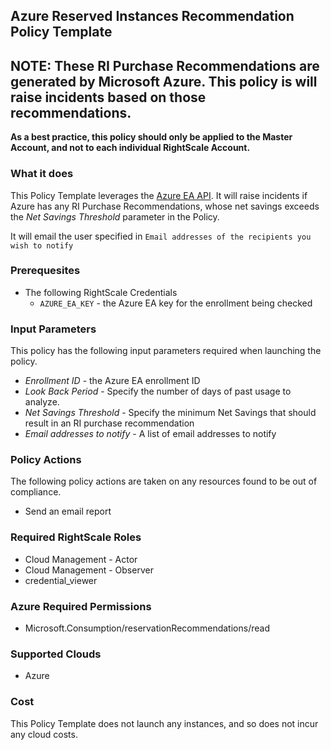 ## Azure Reserved Instances Recommendation Policy Template

## NOTE: These RI Purchase Recommendations are generated by Microsoft Azure. This policy is will raise incidents based on those recommendations.

**As a best practice, this policy should only be applied to the Master Account, and not to each individual RightScale Account.**

### What it does
This Policy Template leverages the [Azure EA API](https://docs.microsoft.com/en-us/rest/api/billing/enterprise/billing-enterprise-api-reserved-instance-recommendation). It will raise incidents if Azure has any RI Purchase Recommendations, whose net savings exceeds the *Net Savings Threshold* parameter in the Policy.

It will email the user specified in `Email addresses of the recipients you wish to notify`

### Prerequesites

- The following RightScale Credentials
  - `AZURE_EA_KEY` - the Azure EA key for the enrollment being checked

### Input Parameters

This policy has the following input parameters required when launching the policy.

- *Enrollment ID* - the Azure EA enrollment ID
- *Look Back Period* - Specify the number of days of past usage to analyze.
- *Net Savings Threshold* - Specify the minimum Net Savings that should result in an RI purchase recommendation
- *Email addresses to notify* - A list of email addresses to notify

### Policy Actions

The following policy actions are taken on any resources found to be out of compliance.

- Send an email report

### Required RightScale Roles

- Cloud Management - Actor
- Cloud Management - Observer
- credential_viewer

### Azure Required Permissions

- Microsoft.Consumption/reservationRecommendations/read

### Supported Clouds

- Azure

### Cost

This Policy Template does not launch any instances, and so does not incur any cloud costs.
